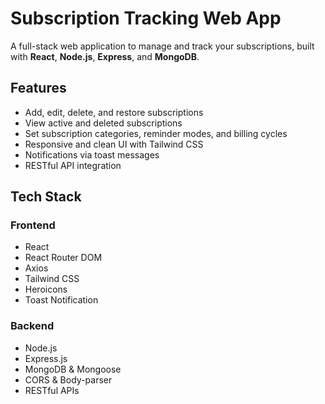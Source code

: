 # Subscription Tracking Web App

A full-stack web application to manage and track your subscriptions, built with **React**, **Node.js**, **Express**, and **MongoDB**.

## Features

- Add, edit, delete, and restore subscriptions
- View active and deleted subscriptions
- Set subscription categories, reminder modes, and billing cycles
- Responsive and clean UI with Tailwind CSS
- Notifications via toast messages
- RESTful API integration

## Tech Stack

### Frontend

- React
- React Router DOM
- Axios
- Tailwind CSS
- Heroicons
- Toast Notification

### Backend

- Node.js
- Express.js
- MongoDB & Mongoose
- CORS & Body-parser
- RESTful APIs
